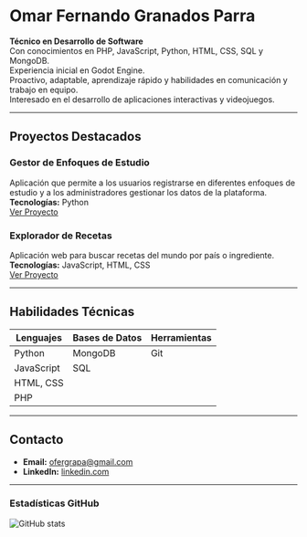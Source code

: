 # Omar Fernando Granados Parra

**Técnico en Desarrollo de Software**  
Con conocimientos en PHP, JavaScript, Python, HTML, CSS, SQL y MongoDB.  
Experiencia inicial en Godot Engine.  
Proactivo, adaptable, aprendizaje rápido y habilidades en comunicación y trabajo en equipo.  
Interesado en el desarrollo de aplicaciones interactivas y videojuegos.

---

## Proyectos Destacados

### Gestor de Enfoques de Estudio
Aplicación que permite a los usuarios registrarse en diferentes enfoques de estudio y a los administradores gestionar los datos de la plataforma.  
**Tecnologías:** Python  
[Ver Proyecto](https://github.com/Lazar2422/Simulador_institucion_educativa)  

### Explorador de Recetas
Aplicación web para buscar recetas del mundo por país o ingrediente.  
**Tecnologías:** JavaScript, HTML, CSS  
[Ver Proyecto]([#](https://lazar2422.github.io/FoodApi/))  

---

## Habilidades Técnicas

| Lenguajes | Bases de Datos | Herramientas |
|-----------|----------------|-------------|
| Python    |    MongoDB     | Git         |
| JavaScript |     SQL       |             |
| HTML, CSS |               |             |
| PHP       |               |             |

---

## Contacto

- **Email:** [ofergrapa@gmail.com](mailto:ofergrapa@gmail.com)  
- **LinkedIn:** [linkedin.com](https://www.linkedin.com/in/omar-fernando-granados-parra-506abb373/)  

---

### Estadísticas GitHub

![GitHub stats](https://github-readme-stats.vercel.app/api?username=Lazar2422&show_icons=true&theme=dark)
